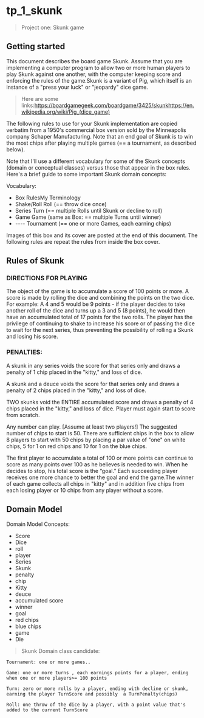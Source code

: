 # tp_1_skunk

> Project one: Skunk game

## Getting started

This document describes the board game Skunk. Assume that you are implementing a computer program to allow two or more human players to play Skunk against one another, with the computer keeping score and enforcing the rules of the game.Skunk is a variant of Pig, which itself is an instance of a "press your luck" or "jeopardy" dice game. 

> Here are some links:https://boardgamegeek.com/boardgame/3425/skunkhttps://en.wikipedia.org/wiki/Pig_(dice_game)

The following rules to use for your Skunk implementation are copied verbatim from a 1950's commercial box version sold by the Minneapolis company Schaper Manufacturing. Note that an end goal of Skunk is to win the most chips after playing multiple games (== a tournament, as described below).

Note that I'll use a different vocabulary for some of the Skunk concepts (domain or conceptual classes) versus those that appear in the box rules.  Here's a brief guide to some important Skunk domain concepts:              

Vocabulary:

* Box RulesMy   Terminology
* Shake/Roll    Roll (== throw dice once)
* Series        Turn (== multiple Rolls until Skunk or decline to roll)
* Game          Game (same as Box: == multiple Turns until winner)
* ----          Tournament (== one or more Games, each earning chips)

Images of this box and its cover are posted at the end of this document. The following rules are repeat the rules from inside the box cover.

## Rules of Skunk

### DIRECTIONS FOR PLAYING

The object of the game is to accumulate a score of 100 points or more. A score is made by rolling the dice and combining the points on the two dice. For example: A 4 and 5 would be 9 points - if the player decides to take another roll of the dice and turns up a 3 and 5 (8 points), he would then have an accumulated total of 17 points for the two rolls. The player has the privilege of continuing to shake to increase his score or of passing the dice to wait for the next series, thus preventing the possibility of rolling a Skunk and losing his score.

### PENALTIES:

A skunk in any series voids the score for that series only and draws a penalty of 1 chip placed in the "kitty," and loss of dice.

A skunk and a deuce voids the score for that series only and draws a penalty of 2 chips placed in the "kitty," and loss of dice.

TWO skunks void the ENTIRE accumulated score and draws a penalty of 4 chips placed in the "kitty," and loss of dice. Player must again start to score from scratch.

Any number can play. [Assume at least two players!] The suggested number of chips to start is 50. There are sufficient chips in the box to allow 8 players to start with 50 chips by placing a par value of "one" on white chips, 5 for 1 on red chips and 10 for 1 on the blue chips.

The first player to accumulate a total of 100 or more points can continue to score as many points over 100 as he believes is needed to win. When he decides to stop, his total score is the “goal.” Each succeeding player receives one more chance to better the goal and end the game.The winner of each game collects all chips in "kitty" and in addition five chips from each losing player or 10 chips from any player without a score.

## Domain Model

  Domain Model Concepts:
  * Score
  * Dice
  * roll
  * player
  * Series
  * Skunk
  * penalty
  * chip
  * Kitty
  * deuce
  * accumulated score
  * winner
  * goal
  * red chips
  * blue chips
  * game
  * Die
  
> Skunk Domain class candidate:
	
	Tournament: one or more games..
	
	Game: one or more turns , each earnings points for a player, ending when one or more players>= 100 points
	
	Turn: zero or more rolls by a player, ending with decline or skunk, earning the player TurnScore and possibly  a TurnPenalty(chips)
	
	Roll: one throw of the dice by a player, with a point value that's added to the current TurnScore
	
